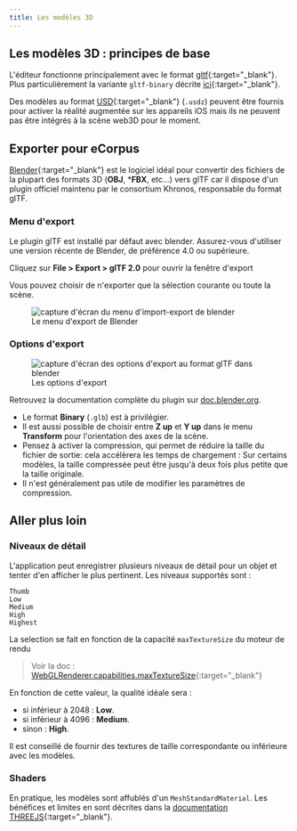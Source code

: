 ```yaml
---
title: Les modèles 3D
---
```


## Les modèles 3D : principes de base

L'éditeur fonctionne principalement avec le format [gltf](https://registry.khronos.org/glTF/specs/2.0/glTF-2.0.html){:target="_blank"}. Plus particulièrement la variante `gltf-binary` décrite [ici](https://registry.khronos.org/glTF/specs/2.0/glTF-2.0.html#glb-file-format-specification){:target="_blank"}.

Des modèles au format [USD](https://openusd.org/release/intro.html){:target="_blank"} (`.usdz`) peuvent être fournis pour activer la réalité augmentée sur les appareils iOS mais ils ne peuvent pas être intégrés à la scène web3D pour le moment.

## Exporter pour eCorpus

[Blender](https://www.blender.org/){:target="_blank"} est le logiciel idéal pour convertir des fichiers de la plupart des formats 3D (**OBJ**, ***FBX**, etc...) vers glTF car il dispose d'un plugin officiel maintenu par le consortium Khronos, responsable du format glTF.

<div>
  <div>
    <h3>Menu d'export</h3>
    <p>Le plugin glTF est installé par défaut avec blender. Assurez-vous d'utiliser une version récente de Blender, de préférence 4.0 ou supérieure.</p>
    <p> Cliquez sur <b>File > Export > glTF 2.0</b> pour ouvrir la fenêtre d'export</p>
    <p>Vous pouvez choisir de n'exporter que la sélection courante ou toute la scène.</p>
  </div>
  <div>
    <figure>
      <img alt="capture d'écran du menu d'import-export de blender" src="/assets/img/doc/blender_export_gltf.webp"/>
      <figcaption>Le menu d'export de Blender</figcaption>
    </figure>
  </div>
</div>

<h3>Options d'export</h3>
<div class="row">
  <div>
    <figure>
      <img alt="capture d'écran des options d'export au format glTF dans blender" src="/assets/img/doc/blender_export_gltf_options.webp"/>
      <figcaption>Les options d'export</figcaption>
    </figure>
  </div>
  <div>
    <p>Retrouvez la documentation complète du plugin sur <a href="https://docs.blender.org/manual/en/4.0/addons/import_export/scene_gltf2.html" target="_blank">doc.blender.org</a>.</p>
    <ul>
      <li>Le format <b>Binary</b> (<code>.glb</code>) est à privilégier.</li>
      <li>Il est aussi possible de choisir entre <b>Z up</b> et <b>Y up</b> dans le menu <b>Transform</b> pour l'orientation des axes de la scène.</li>
      <li>Pensez à activer la compression, qui permet de réduire la taille du fichier de sortie: cela accélèrera les temps de chargement : Sur certains modèles, la taille compressée peut être jusqu'à deux fois plus petite que la taille originale.</li>
      <li>Il n'est généralement pas utile de modifier les paramètres de compression.</li>
    </ul>
  </div>
</div>

## Aller plus loin

### Niveaux de détail

L'application peut enregistrer plusieurs niveaux de détail pour un objet et tenter d'en afficher le plus pertinent. Les niveaux supportés sont :

    Thumb
    Low
    Medium
    High
    Highest

La selection se fait en fonction de la capacité `maxTextureSize` du moteur de rendu 

 > Voir la doc : [WebGLRenderer.capabilities.maxTextureSize](https://threejs.org/docs/?q=webGLRenderer#api/en/renderers/WebGLRenderer.capabilities){:target="_blank"}

En fonction de cette valeur, la qualité idéale sera :

 - si inférieur à 2048 : **Low**.
 - si inférieur à 4096 : **Medium**.
 - sinon               : **High**.

Il est conseillé de fournir des textures de taille correspondante ou inférieure avec les modèles. 

### Shaders

En pratique, les modèles sont affublés d'un `MeshStandardMaterial`. Les bénéfices et limites en sont décrites dans la [documentation THREEJS](https://threejs.org/docs/#api/en/materials/MeshStandardMaterial){:target="_blank"}.

